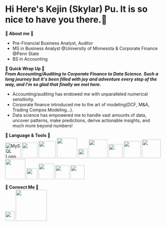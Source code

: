 # Hi Here's Kejin (Skylar) Pu. It is so nice to have you there.🩵
**🩶 About me 🩶**
- Pre-Financial Business Analyst, Auditor    
- MS in Business Analyst @University of Minnesota & Corporate Finance @Penn State  
- BS in Accounting

**🤍 Quick Wrap Up 🤍**   
**_From Accounting/Auditing to Corporate Finance to Data Science. Such a long journey but it's been filled with joy and adventure every step of the way, and I'm so glad that finally we met here._**   
- Accounting/auditing has endowed me with unparalleled numerical sensitivity.   
- Corporate finance introduced me to the art of modeling(DCF, M&A, Trading Compos Modeling...).  
- Data science has empowered me to handle vast amounts of data, uncover patterns, make predictions, derive actionable insights, and much more beyond numbers!

**🤎 Language & Tools 🤎**  
[<img src="https://www.mysql.com/common/logos/mysql-logo.svg" alt="MySQL Logo" width="50">](https://www.mysql.com/)
[<img src="https://ct-academy.ch/wp-content/uploads/2019/08/microsoft-sql-server.svg" width="50">](https://www.microsoft.com/en-us/sql-server)
[<img src="https://download.logo.wine/logo/R_(programming_language)/R_(programming_language)-Logo.wine.png" width="55">](https://www.r-project.org/)
[<img src="https://d33wubrfki0l68.cloudfront.net/1ac3f0e3753f18c7e2a8893957d1841fba1e3d08/48a33/wp-content/uploads/2018/10/rstudio-logo-flat.png" width="65">](https://www.rstudio.com/categories/rstudio-ide/)
[<img src="https://upload.wikimedia.org/wikipedia/commons/c/c3/Python-logo-notext.svg" width="30">](https://www.python.org/)
[<img src="https://pandas.pydata.org/static/img/pandas.svg" width="60">](https://pandas.pydata.org/)
[<img src="https://avatars1.githubusercontent.com/u/288276?s=400&v=4" width="45">](https://numpy.org/)
[<img src="https://th.bing.com/th/id/R.09ba0105b3bc11dac5b7c09443812189?rik=7UmhMl5FciECwQ&riu=http%3a%2f%2famueller.github.io%2fsklearn_014_015_pydata%2fsklearn-logo.png&ehk=%2fdoHlCDrKDgQK%2bMOem6eU3lvCRQHqQrt9J%2f3veiO1Pw%3d&risl=&pid=ImgRaw&r=0" width="55">](https://scikit-learn.org/stable/)
[<img src="https://matplotlib.org/3.3.0/_images/sphx_glr_logos2_003.png" width="60">](https://matplotlib.org/stable/)
[<img src="https://seaborn.pydata.org/_static/logo-wide-lightbg.svg" width="65">](https://seaborn.pydata.org/)
[<img src="https://upload.wikimedia.org/wikipedia/commons/2/2d/Tensorflow_logo.svg" width="35">](https://www.tensorflow.org/)
[<img src="https://upload.wikimedia.org/wikipedia/commons/9/96/Pytorch_logo.png" width="50">](https://pytorch.org/)
[<img src="https://hive.apache.org/images/hive_logo_medium.jpg" width="45">](https://hive.apache.org/)
[<img src="https://www.vectorlogo.zone/logos/google_cloud/google_cloud-icon.svg" width="45">](https://cloud.google.com/?hl=en)  

**🖤 Connect Me 🖤**  
[<img src="https://upload.wikimedia.org/wikipedia/commons/c/ca/LinkedIn_logo_initials.png" width="30">](https://www.linkedin.com/in/kejin-skylar-pu/) 
  [<img src="https://upload.wikimedia.org/wikipedia/commons/4/4b/Tableau_Logo.png" width="100">](https://public.tableau.com/app/profile/skylar.pu/vizzes)










